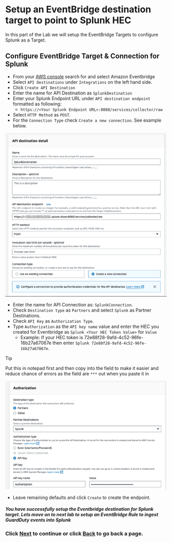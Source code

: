 # Setup an EventBridge destination target to point to Splunk HEC
In this part of the Lab we will setup the EventBridge Targets to configure Splunk as a Target. 

## Configure EventBridge Target & Connection for Splunk
- From your [AWS console](https://console.aws.amazon.com/events/home) search for and select Amazon Eventbridge
- Select `API Destinations` under `Integrations` on the left hand side.
- Click `Create API Destination`
- Enter the name for API Destination as `SplunkDestination`
- Enter your Splunk Endpoint URL under `API destination endpoint` formatted as following:
  - `https://<Your Splunk Endpoint URL>:8088/services/collector/raw`
- Select `HTTP Method` as `POST`.
- For the `Connection Type` check `Create a new connection`. See example below.

![event_destination](/static/40_eventbridge/eventbridge_destination.png)

- Enter the name for API Connection as: `SplunkConnection`.
- Check `Destination type` as `Partners` and select `Splunk` as Partner Destinations.
- Check `API Key` as `Authorization Type`.
- Type `Authorization` as the `API key name` value and enter the HEC you created for Eventbridge as `Splunk <Your HEC Token Value>` for `Value`
  - Example: If your HEC token is 72e88f28-9afd-4c52-96fe-16b27a67067e then enter `Splunk 72e88f28-9afd-4c52-96fe-16b27a67067e`.

>[!TIP]
>Put this in notepad first and then copy into the field to make it easier and reduce chance of errors as the field are `***` out when you paste it in
  
![event_connection](/static/40_eventbridge/eventbridge_connection.png)

- Leave remaining defaults and click `Create` to create the endpoint.

##### You have successfully setup the Eventbridge destination for Splunk target. Lets move on to next lab to setup an EventBridge Rule to ingest GuardDuty events into Splunk

### Click <a>[Next](/content/Lab4_eventbridge/setup_rule.md)</a> to continue or click <a>[Back](/content/Lab4_eventbridge/setup_splunk.md) to go back a page.</a>
